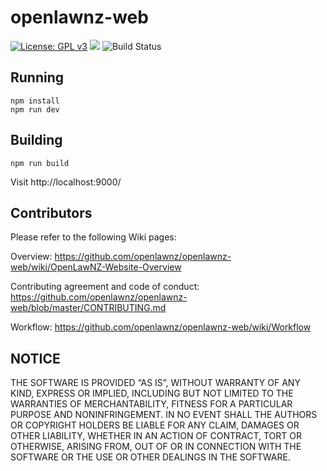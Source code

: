 # openlawnz-web
[![License: GPL v3](https://img.shields.io/badge/License-GPLv3-blue.svg)](https://www.gnu.org/licenses/gpl-3.0)
![](https://badgen.net/dependabot/openlawnz/openlawnz-web/117378835=?icon=dependabot)
![Build Status](https://codebuild.ap-southeast-2.amazonaws.com/badges?uuid=eyJlbmNyeXB0ZWREYXRhIjoiampFV1NqWkJVQ3NJYTJ2Y25kZmlFK3RtR2kzY3FXWHhVRFZuOG9rY2NmU2ZwZkpqeXdINjJpQWhPRm9PN25vNjVQZDhBU21uM2pvWmVpWE5jUGloRnBvPSIsIml2UGFyYW1ldGVyU3BlYyI6IjAvYzh6eDRzQjFYL0ZoUngiLCJtYXRlcmlhbFNldFNlcmlhbCI6MX0%3D&branch=staging)  

## Running

	npm install
	npm run dev

## Building

	npm run build

Visit http://localhost:9000/

## Contributors

Please refer to the following Wiki pages:

Overview:
https://github.com/openlawnz/openlawnz-web/wiki/OpenLawNZ-Website-Overview

Contributing agreement and code of conduct:
https://github.com/openlawnz/openlawnz-web/blob/master/CONTRIBUTING.md

Workflow:
https://github.com/openlawnz/openlawnz-web/wiki/Workflow

## NOTICE

THE SOFTWARE IS PROVIDED “AS IS”, WITHOUT WARRANTY OF ANY KIND, EXPRESS OR IMPLIED, INCLUDING BUT NOT LIMITED TO THE WARRANTIES OF MERCHANTABILITY, FITNESS FOR A PARTICULAR PURPOSE AND NONINFRINGEMENT. IN NO EVENT SHALL THE AUTHORS OR COPYRIGHT HOLDERS BE LIABLE FOR ANY CLAIM, DAMAGES OR OTHER LIABILITY, WHETHER IN AN ACTION OF CONTRACT, TORT OR OTHERWISE, ARISING FROM, OUT OF OR IN CONNECTION WITH THE SOFTWARE OR THE USE OR OTHER DEALINGS IN THE SOFTWARE.
